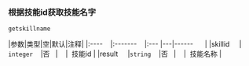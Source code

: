 ### 根据技能id获取技能名字
`getskillname`

|参数|类型|空|默认|注释|
|:----    |:-------    |:--- |---|------      |
|skillid     | `integer`    |否   |    |  技能id |
|result     |`string`    |否   |    |  技能名称 |

